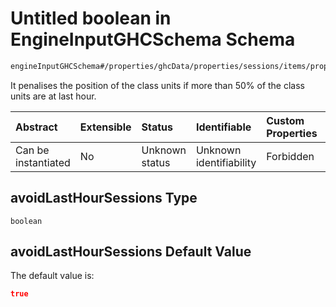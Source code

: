 # Untitled boolean in EngineInputGHCSchema Schema

```txt
engineInputGHCSchema#/properties/ghcData/properties/sessions/items/properties/sessionSettings/properties/avoidLastHourSessions
```

It penalises the position of the class units if more than 50% of the class units are at last hour.

| Abstract            | Extensible | Status         | Identifiable            | Custom Properties | Additional Properties | Access Restrictions | Defined In                                                        |
| :------------------ | :--------- | :------------- | :---------------------- | :---------------- | :-------------------- | :------------------ | :---------------------------------------------------------------- |
| Can be instantiated | No         | Unknown status | Unknown identifiability | Forbidden         | Allowed               | none                | [ghc.schema.json*](../out/ghc.schema.json "open original schema") |

## avoidLastHourSessions Type

`boolean`

## avoidLastHourSessions Default Value

The default value is:

```json
true
```
